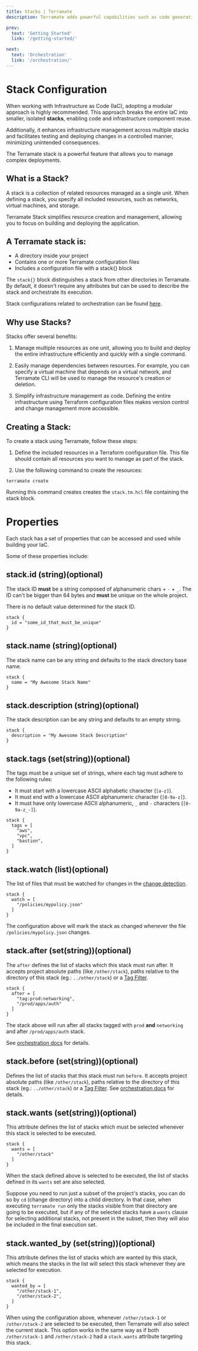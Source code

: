```yaml
---
title: Stacks | Terramate
description: Terramate adds powerful capabilities such as code generation, stacks, orchestration, change detection, data sharing and more to Terraform.

prev:
  text: 'Getting Started'
  link: '/getting-started/'

next:
  text: 'Orchestration'
  link: '/orchestration/'
---
```


# Stack Configuration

When working with Infrastructure as Code (IaC), adopting a modular approach is highly recommended. This approach breaks the entire IaC into smaller, isolated **stacks**, enabling code and infrastructure component reuse. 

Additionally, it enhances infrastructure management across multiple stacks and facilitates testing and deploying changes in a controlled manner, minimizing unintended consequences.

The Terramate stack is a powerful feature that allows you to manage complex deployments.


## What is a Stack?

A stack is a collection of related resources managed as a single unit. When defining a stack, you specify all included resources, such as networks, virtual machines, and storage. 

Terramate Stack simplifies resource creation and management, allowing you to focus on building and deploying the application.


## A Terramate stack is:

- A directory inside your project
- Contains one or more Terramate configuration files
- Includes a configuration file with a stack{} block

The `stack{}` block distinguishes a stack from other directories in Terramate. By default, it doesn't require any attributes but can be used to describe the stack and orchestrate its execution.

Stack configurations related to orchestration can be found [here](../orchestration/index.md). 


## Why use Stacks?

Stacks offer several benefits:

1. Manage multiple resources as one unit, allowing you to build and deploy the entire infrastructure efficiently and quickly with a single command.

2. Easily manage dependencies between resources. For example, you can specify a virtual machine that depends on a virtual network, and Terramate CLI will be used to manage the resource's creation or deletion.

3. Simplify infrastructure management as code. Defining the entire infrastructure using Terraform configuration files makes version control and change management more accessible.


## Creating a Stack:

To create a stack using Terramate, follow these steps:

1. Define the included resources in a Terraform configuration file. This file should contain all resources you want to manage as part of the stack.

2. Use the following command to create the resources:

```hcl
terramate create
```
Running this command creates creates the `stack.tm.hcl` file containing the stack block.


# Properties

Each stack has a set of properties that can be accessed and used while building your IaC. 

Some of these properties include:

## stack.id (string)(optional)

The stack ID **must** be a string composed of alphanumeric chars + `-` + `_`.
The ID can't be bigger than 64 bytes and **must** be unique on the
whole project.

There is no default value determined for the stack ID.

```hcl
stack {
  id = "some_id_that_must_be_unique"
}
```

## stack.name (string)(optional)

The stack name can be any string and defaults to the stack directory base name.

```hcl
stack {
  name = "My Awesome Stack Name"
}
```

## stack.description (string)(optional)

The stack description can be any string and defaults to an empty string.

```hcl
stack {
  description = "My Awesome Stack Description"
}
```

## stack.tags (set(string))(optional)

The tags must be a unique set of strings, where each tag must adhere to the following rules:

- It must start with a lowercase ASCII alphabetic character (`[a-z]`).
- It must end with a lowercase ASCII alphanumeric character (`[0-9a-z]`).
- It must have only lowercase ASCII alphanumeric, `_` and `-` characters (`[0-9a-z_-]`).

```hcl
stack {
  tags = [
    "aws",
    "vpc",
    "bastion",
  ]
}
```

## stack.watch (list)(optional)

The list of files that must be watched for changes in the
[change detection](../change-detection/index.md).

```hcl
stack {
  watch = [
    "/policies/mypolicy.json"
  ]
}
```

The configuration above will mark the stack as changed whenever
the file `/policies/mypolicy.json` changes.

## stack.after (set(string))(optional)

The `after` defines the list of stacks which this stack must run after.
It accepts project absolute paths (like `/other/stack`), paths relative to
the directory of this stack (eg.: `../other/stack`) or a [Tag Filter](../tag-filter.md).

```hcl
stack {
  after = [
    "tag:prod:networking",
    "/prod/apps/auth"
  ]
}
```

The stack above will run after all stacks tagged with `prod` **and** `networking` and after `/prod/apps/auth` stack.

See [orchestration docs](../orchestration/index.md#stacks-ordering) for details.

## stack.before (set(string))(optional)

Defines the list of stacks that this stack must run `before`. It accepts project absolute paths (like `/other/stack`), paths relative to the directory of this stack (eg.: `../other/stack`) or a [Tag Filter](../tag-filter.md). See  [orchestration docs](../orchestration/index.md#stacks-ordering) for details.

## stack.wants (set(string))(optional)

This attribute defines the list of stacks which must be selected 
whenever this stack is selected to be executed.

```hcl
stack {
  wants = [
    "/other/stack"
  ]
}
```

When the stack defined above is selected to be executed, the list
of stacks defined in its `wants` set are also selected.

Suppose you need to run just a subset of the project's stacks, 
you can do so by `cd` (change directory) into a child directory.
In that case, when executing `terramate run` only the stacks visible
from that directory are going to be executed, but if any of the
selected stacks have a `wants` clause for selecting additional stacks,
not present in the subset, then they will also be included in the
final execution set.

## stack.wanted_by (set(string))(optional)

This attribute defines the list of stacks which are wanted by
this stack, which means the stacks in the list will select this
stack whenever they are selected for execution.

```
stack {
  wanted_by = [
    "/other/stack-1",
    "/other/stack-2",
  ]
}
```

When using the configuration above, whenever `/other/stack-1` or
`/other/stack-2` are selected to be executed, then Terramate will
also select the current stack.
This option works in the same way as if both `/other/stack-1` and 
`/other/stack-2` had a `stack.wants` attribute targeting this stack.
